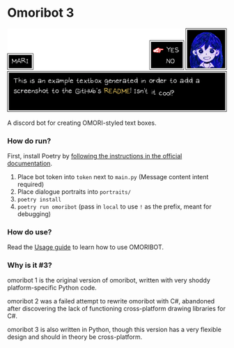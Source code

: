 # Omoribot 3

![Example textbox](assets/example.gif)

A discord bot for creating OMORI-styled text boxes.

### How do run?

First, install Poetry by [following the instructions in the official documentation](https://python-poetry.org/docs/#installing-with-the-official-installer).

1. Place bot token into `token` next to `main.py` (Message content intent required)
2. Place dialogue portraits into `portraits/`
3. `poetry install`
4. `poetry run omoribot` (pass in `local` to use `!` as the prefix, meant for debugging)

### How do use?

Read the [Usage guide](USAGE.md) to learn how to use OMORIBOT.

### Why is it #3?

omoribot 1 is the original version of omoribot,
written with very shoddy platform-specific Python code.

omoribot 2 was a failed attempt to rewrite omoribot with C#, abandoned
after discovering the lack of functioning cross-platform drawing libraries
for C#.

omoribot 3 is also written in Python, though this version has a very flexible design and should in theory be cross-platform.

